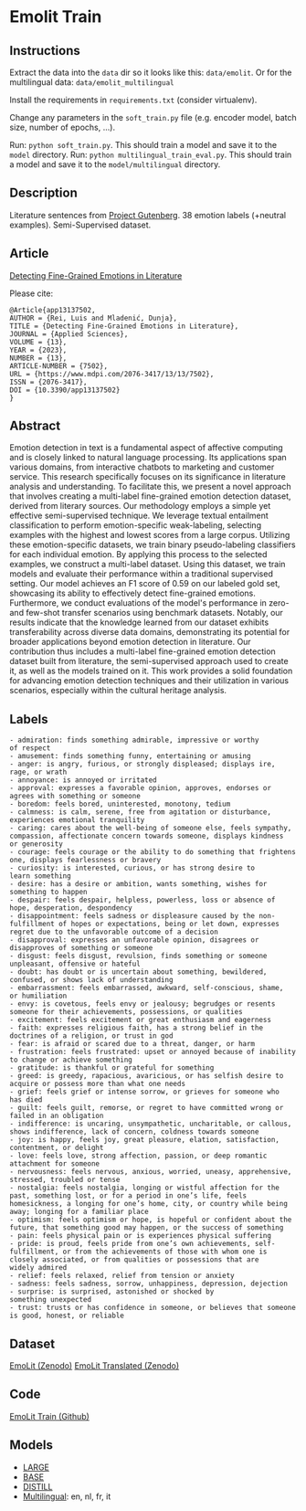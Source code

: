 # Emolit Train

## Instructions
Extract the data into the `data` dir so it looks like this: `data/emolit`.
Or for the multilingual data: `data/emolit_multilingual`

Install the requirements in `requirements.txt` (consider virtualenv).

Change any parameters in the `soft_train.py` file (e.g. encoder model, batch
size, number of epochs, ...).

Run: `python soft_train.py`. This should train a model and save it to the `model` directory.
Run: `python multilingual_train_eval.py`. This should train a model and save it to the `model/multilingual` directory.

## Description
Literature sentences from [Project Gutenberg](https://www.gutenberg.org/). 38 emotion labels (+neutral examples). Semi-Supervised dataset. 

## Article
[Detecting Fine-Grained Emotions in Literature](https://www.mdpi.com/2076-3417/13/13/7502)

Please cite:
```plain text
@Article{app13137502,
AUTHOR = {Rei, Luis and Mladenić, Dunja},
TITLE = {Detecting Fine-Grained Emotions in Literature},
JOURNAL = {Applied Sciences},
VOLUME = {13},
YEAR = {2023},
NUMBER = {13},
ARTICLE-NUMBER = {7502},
URL = {https://www.mdpi.com/2076-3417/13/13/7502},
ISSN = {2076-3417},
DOI = {10.3390/app13137502}
}
```
## Abstract
Emotion detection in text is a fundamental aspect of affective computing and is closely linked to natural language processing. Its applications span various domains, from interactive chatbots to marketing and customer service. This research specifically focuses on its significance in literature analysis and understanding. To facilitate this, we present a novel approach that involves creating a multi-label fine-grained emotion detection dataset, derived from literary sources. Our methodology employs a simple yet effective semi-supervised technique. We leverage textual entailment classification to perform emotion-specific weak-labeling, selecting examples with the highest and lowest scores from a large corpus. Utilizing these emotion-specific datasets, we train binary pseudo-labeling classifiers for each individual emotion. By applying this process to the selected examples, we construct a multi-label dataset. Using this dataset, we train models and evaluate their performance within a traditional supervised setting. Our model achieves an F1 score of 0.59 on our labeled gold set, showcasing its ability to effectively detect fine-grained emotions. Furthermore, we conduct evaluations of the model's performance in zero- and few-shot transfer scenarios using benchmark datasets. Notably, our results indicate that the knowledge learned from our dataset exhibits transferability across diverse data domains, demonstrating its potential for broader applications beyond emotion detection in literature. Our contribution thus includes a multi-label fine-grained emotion detection dataset built from literature, the semi-supervised approach used to create it, as well as the models trained on it. This work provides a solid foundation for advancing emotion detection techniques and their utilization in various scenarios, especially within the cultural heritage analysis.


## Labels
    - admiration: finds something admirable, impressive or worthy of respect
    - amusement: finds something funny, entertaining or amusing
    - anger: is angry, furious, or strongly displeased; displays ire, rage, or wrath
    - annoyance: is annoyed or irritated
    - approval: expresses a favorable opinion, approves, endorses or agrees with something or someone
    - boredom: feels bored, uninterested, monotony, tedium
    - calmness: is calm, serene, free from agitation or disturbance, experiences emotional tranquility
    - caring: cares about the well-being of someone else, feels sympathy, compassion, affectionate concern towards someone, displays kindness or generosity
    - courage: feels courage or the ability to do something that frightens one, displays fearlessness or bravery
    - curiosity: is interested, curious, or has strong desire to learn something
    - desire: has a desire or ambition, wants something, wishes for something to happen
    - despair: feels despair, helpless, powerless, loss or absence of hope, desperation, despondency
    - disappointment: feels sadness or displeasure caused by the non-fulfillment of hopes or expectations, being or let down, expresses regret due to the unfavorable outcome of a decision
    - disapproval: expresses an unfavorable opinion, disagrees or disapproves of something or someone
    - disgust: feels disgust, revulsion, finds something or someone unpleasant, offensive or hateful
    - doubt: has doubt or is uncertain about something, bewildered, confused, or shows lack of understanding
    - embarrassment: feels embarrassed, awkward, self-conscious, shame, or humiliation
    - envy: is covetous, feels envy or jealousy; begrudges or resents someone for their achievements, possessions, or qualities
    - excitement: feels excitement or great enthusiasm and eagerness
    - faith: expresses religious faith, has a strong belief in the doctrines of a religion, or trust in god
    - fear: is afraid or scared due to a threat, danger, or harm
    - frustration: feels frustrated: upset or annoyed because of inability to change or achieve something
    - gratitude: is thankful or grateful for something
    - greed: is greedy, rapacious, avaricious, or has selfish desire to acquire or possess more than what one needs
    - grief: feels grief or intense sorrow, or grieves for someone who has died
    - guilt: feels guilt, remorse, or regret to have committed wrong or failed in an obligation
    - indifference: is uncaring, unsympathetic, uncharitable, or callous, shows indifference, lack of concern, coldness towards someone
    - joy: is happy, feels joy, great pleasure, elation, satisfaction, contentment, or delight
    - love: feels love, strong affection, passion, or deep romantic attachment for someone
    - nervousness: feels nervous, anxious, worried, uneasy, apprehensive, stressed, troubled or tense
    - nostalgia: feels nostalgia, longing or wistful affection for the past, something lost, or for a period in one’s life, feels homesickness, a longing for one’s home, city, or country while being away; longing for a familiar place
    - optimism: feels optimism or hope, is hopeful or confident about the future, that something good may happen, or the success of something
    - pain: feels physical pain or is experiences physical suffering
    - pride: is proud, feels pride from one’s own achievements, self-fulfillment, or from the achievements of those with whom one is closely associated, or from qualities or possessions that are widely admired
    - relief: feels relaxed, relief from tension or anxiety
    - sadness: feels sadness, sorrow, unhappiness, depression, dejection
    - surprise: is surprised, astonished or shocked by something unexpected
    - trust: trusts or has confidence in someone, or believes that someone is good, honest, or reliable

## Dataset
[EmoLit (Zenodo)](https://zenodo.org/record/7883954)
[EmoLit Translated (Zenodo)](https://zenodo.org/record/8420877)

## Code
[EmoLit Train (Github)](https://github.com/lrei/emolit_train)

## Models
  - [LARGE](https://huggingface.co/lrei/roberta-large-emolit) 
  - [BASE](https://huggingface.co/lrei/roberta-base-emolit) 
  - [DISTILL](https://huggingface.co/lrei/distilroberta-base-emolit)
  - [Multilingual](https://huggingface.co/lrei/xlm-roberta-base-emolit-multilingual): en, nl, fr, it

